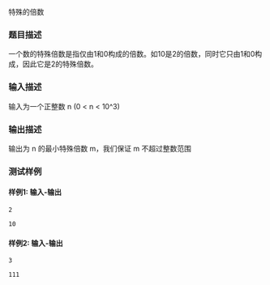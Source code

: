 特殊的倍数

### 题目描述

一个数的特殊倍数是指仅由1和0构成的倍数。如10是2的倍数，同时它只由1和0构成，因此它是2的特殊倍数。

### 输入描述

输入为一个正整数 n (0 < n < 10^3)

### 输出描述

输出为 n 的最小特殊倍数 m，我们保证 m 不超过整数范围

### 测试样例

#### 样例1: 输入-输出

```
2
```

```
10
```

#### 样例2: 输入-输出

```
3
```

```
111
```

